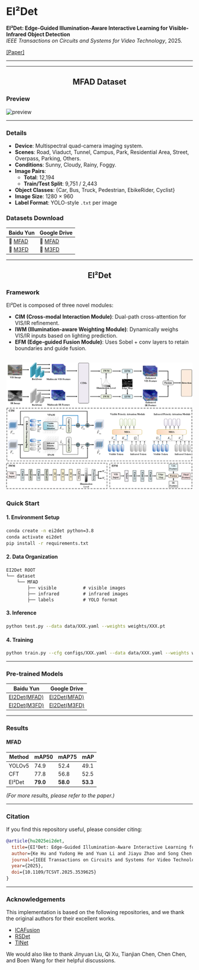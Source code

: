 # EI²Det


**EI²Det: Edge-Guided Illumination-Aware Interactive Learning for Visible-Infrared Object Detection**  
*IEEE Transactions on Circuits and Systems for Video Technology*, 2025.

[[Paper]](https://ieeexplore.ieee.org/document/10877920)



---



---
<h2><p align="center">MFAD Dataset</p></h2>

### Preview

![preview](images/Dataset_example.png)

---

### Details

- **Device**: Multispectral quad-camera imaging system.  
- **Scenes**: Road, Viaduct, Tunnel, Campus, Park, Residential Area, Street, Overpass, Parking, Others.  
- **Conditions**: Sunny, Cloudy, Rainy, Foggy.  
- **Image Pairs**:  
  - **Total**: 12,194  
  - **Train/Test Split**: 9,751 / 2,443  
- **Object Classes**: {Car, Bus, Truck, Pedestrian, EbikeRider, Cyclist}   
- **Image Size**: 1280 × 960
- **Label Format**: YOLO-style `.txt` per image  

### Datasets Download
| Baidu Yun         | Google Drive                          |
|---------------|-----------------------------------------|
|📂 [MFAD](https://pan.baidu.com/s/1jAawwnsavnwyt5dIBswdgw?pwd=t4c6)       | 📂 [MFAD](https://drive.google.com/file/d/1bnNZyY7BHdCeSfH2LSjyvG9ikZzsi8qK/view?usp=sharing) |
|📂 [M3FD](https://pan.baidu.com/s/1I-PjXnZ7LtDbjDWwJGORTA?pwd=hv8c)|📂 [M3FD](https://drive.google.com/file/d/1lTCcBvbJYI8Iz0h-Qxpk-vLQXxVltOlC/view?usp=drive_link)|

---

<h2><p align="center"> EI²Det </p></h2>

### Framework

EI²Det is composed of three novel modules:

- **CIM (Cross-modal Interaction Module)**: Dual-path cross-attention for VIS/IR refinement.  
- **IWM (Illumination-aware Weighting Module)**: Dynamically weighs VIS/IR inputs based on lighting prediction.  
- **EFM (Edge-guided Fusion Module)**: Uses Sobel + conv layers to retain boundaries and guide fusion.  

![farmwork](images/Model_Framework.png)
---

### Quick Start

#### 1. Environment Setup

```bash
conda create -n ei2det python=3.8
conda activate ei2det
pip install -r requirements.txt
```

#### 2. Data Organization

```
EI2Det ROOT
└── dataset
    └── MFAD
        ├── visible          # visible images
        ├── infrared         # infrared images
        ├── labels           # YOLO format
```

#### 3. Inference

```bash
python test.py --data data/XXX.yaml --weights weights/XXX.pt
```

#### 4. Training

```bash
python train.py --cfg configs/XXX.yaml --data data/XXX.yaml --weights weights/XXX.pt
```

---

### Pre-trained Models

| Baidu Yun         |  Google Drive |               
|---------------|---------------|
| [EI2Det(MFAD)](https://pan.baidu.com/s/1N1waN8SsK588jG8gqpxE1Q?pwd=wvaq)        |[EI2Det(MFAD)](https://drive.google.com/file/d/1SjSCMV2jnIaoh0layOmpWCatp9FESO-p/view?usp=sharing) |
|[EI2Det(M3FD)](https://pan.baidu.com/s/1DrlVvaUPQdOflrcFiDP1pw?pwd=u3gy)| [EI2Det(M3FD)](https://drive.google.com/file/d/1CXftHq4rMvECgc09KNd_dEPniz2x299B/view?usp=sharing) |


---

### Results

#### MFAD

| Method   | mAP50 | mAP75 | mAP   |
|----------|-------|-------|-------|
| YOLOv5   | 74.9  | 52.4  | 49.1  |
| CFT      | 77.8  | 56.8  | 52.5  |
| EI²Det   | **79.0** | **58.0** | **53.3** |

*(For more results, please refer to the paper.)*

---

### Citation

If you find this repository useful, please consider citing:

```bibtex
@article{hu2025ei2det,
  title={EI²Det: Edge-Guided Illumination-Aware Interactive Learning for Visible-Infrared Object Detection},
  author={Ke Hu and Yudong He and Yuan Li and Jiayu Zhao and Song Chen and Yi Kang},
  journal={IEEE Transactions on Circuits and Systems for Video Technology},
  year={2025},
  doi={10.1109/TCSVT.2025.3539625}
}
```

---
### Acknowledgements
This implementation is based on the following repositories, and we thank the original authors for their excellent works.
- [ICAFusion](https://github.com/chanchanchan97/ICAFusion)
- [RSDet](https://github.com/Zhao-Tian-yi/RSDet)
- [TINet](https://github.com/NNNNerd/Triple-I-Net-TINet)

We would also like to thank Jinyuan Liu, Qi Xu, Tianjian Chen, Chen Chen, and Boen Wang for their helpful discussions.
